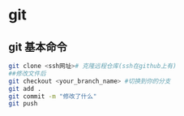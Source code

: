 # git

## git 基本命令
```bash
git clone <ssh网址># 克隆远程仓库(ssh在github上有)
##修改文件后
git checkout <your_branch_name> #切换到你的分支
git add .
git commit -m "修改了什么"
git push 
```
